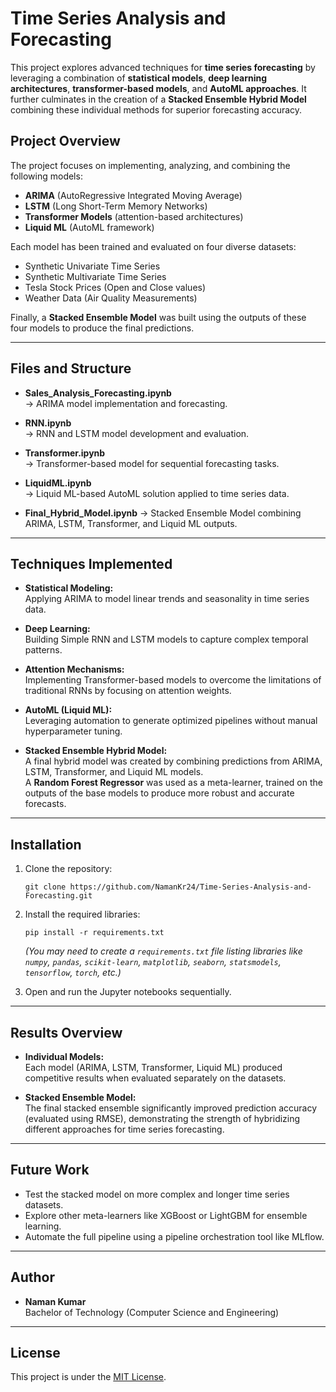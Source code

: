 # Time Series Analysis and Forecasting

This project explores advanced techniques for **time series forecasting** by leveraging a combination of **statistical models**, **deep learning architectures**, **transformer-based models**, and **AutoML approaches**. It further culminates in the creation of a **Stacked Ensemble Hybrid Model** combining these individual methods for superior forecasting accuracy.

## Project Overview

The project focuses on implementing, analyzing, and combining the following models:
- **ARIMA** (AutoRegressive Integrated Moving Average)
- **LSTM** (Long Short-Term Memory Networks)
- **Transformer Models** (attention-based architectures)
- **Liquid ML** (AutoML framework)

Each model has been trained and evaluated on four diverse datasets:
- Synthetic Univariate Time Series
- Synthetic Multivariate Time Series
- Tesla Stock Prices (Open and Close values)
- Weather Data (Air Quality Measurements)

Finally, a **Stacked Ensemble Model** was built using the outputs of these four models to produce the final predictions.

---

## Files and Structure

- **Sales_Analysis_Forecasting.ipynb**  
  → ARIMA model implementation and forecasting.

- **RNN.ipynb**  
  → RNN and LSTM model development and evaluation.

- **Transformer.ipynb**  
  → Transformer-based model for sequential forecasting tasks.

- **LiquidML.ipynb**  
  → Liquid ML-based AutoML solution applied to time series data.

- **Final_Hybrid_Model.ipynb** 
  → Stacked Ensemble Model combining ARIMA, LSTM, Transformer, and Liquid ML outputs.

---

## Techniques Implemented

- **Statistical Modeling:**  
  Applying ARIMA to model linear trends and seasonality in time series data.

- **Deep Learning:**  
  Building Simple RNN and LSTM models to capture complex temporal patterns.

- **Attention Mechanisms:**  
  Implementing Transformer-based models to overcome the limitations of traditional RNNs by focusing on attention weights.

- **AutoML (Liquid ML):**  
  Leveraging automation to generate optimized pipelines without manual hyperparameter tuning.

- **Stacked Ensemble Hybrid Model:**  
  A final hybrid model was created by combining predictions from ARIMA, LSTM, Transformer, and Liquid ML models.  
  A **Random Forest Regressor** was used as a meta-learner, trained on the outputs of the base models to produce more robust and accurate forecasts.

---

## Installation

1. Clone the repository:
   ```
   git clone https://github.com/NamanKr24/Time-Series-Analysis-and-Forecasting.git
   ```
2. Install the required libraries:
   ```
   pip install -r requirements.txt
   ```
   *(You may need to create a `requirements.txt` file listing libraries like `numpy`, `pandas`, `scikit-learn`, `matplotlib`, `seaborn`, `statsmodels`, `tensorflow`, `torch`, etc.)*

3. Open and run the Jupyter notebooks sequentially.

---

## Results Overview

- **Individual Models:**  
  Each model (ARIMA, LSTM, Transformer, Liquid ML) produced competitive results when evaluated separately on the datasets.

- **Stacked Ensemble Model:**  
  The final stacked ensemble significantly improved prediction accuracy (evaluated using RMSE), demonstrating the strength of hybridizing different approaches for time series forecasting.

---

## Future Work

- Test the stacked model on more complex and longer time series datasets.
- Explore other meta-learners like XGBoost or LightGBM for ensemble learning.
- Automate the full pipeline using a pipeline orchestration tool like MLflow.

---

## Author

- **Naman Kumar**  
  Bachelor of Technology (Computer Science and Engineering)

---

## License

This project is under the [MIT License](LICENSE).
